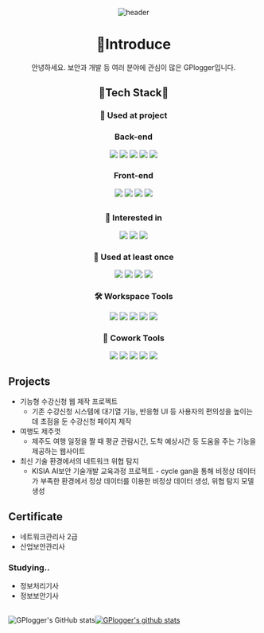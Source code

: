  <div align="center">

![header](https://capsule-render.vercel.app/api?type=waving&color=auto&height=300&section=header&text=GPlogger&fontSize=90)

# 👋Introduce

안녕하세요. 보안과 개발 등 여러 분야에 관심이 많은 GPlogger입니다.

  
## 🌟Tech Stack🌟

### 🌿 Used at project
  ### Back-end
   <img src="https://img.shields.io/badge/Spring Boot-6DB33F?style=flat&logo=Spring Boot&logoColor=white"/> <img src="https://img.shields.io/badge/IntelliJ IDEA-000000?style=flat&logo=IntelliJ IDEA&logoColor=white"/> <img src="https://img.shields.io/badge/Amazon EC2-FF9900?style=flat&logo=Amazon EC2&logoColor=white"/> <img src="https://img.shields.io/badge/Amazon RDS-527FFF?style=flat&logo=Amazon RDS&logoColor=white"/> <img src="https://img.shields.io/badge/MySQL-4479A1?style=flat&logo=MySQL&logoColor=white"/>
  ### Front-end
  <img src="https://img.shields.io/badge/React-61DAFB?style=flat&logo=React&logoColor=white"/>
  <img src="https://img.shields.io/badge/HTML5-E34F26?style=flat&logo=HTML5&logoColor=white"/>
  <img src="https://img.shields.io/badge/CSS3-1572B6?style=flat&logo=CSS3&logoColor=white"/>
  <img src="https://img.shields.io/badge/JavaScript-F7DF1E?style=flat&logo=JavaScript&logoColor=white"/>

 <h2></h2>

### 📖 Interested in
  <img src="https://img.shields.io/badge/Linux-FCC624?style=flat&logo=Linux&logoColor=white"/>
  <img src="https://img.shields.io/badge/C-A8B9CC?style=flat&logo=C&logoColor=white"/>
  <img src="https://img.shields.io/badge/C++-00599C?style=flat&logo=C++&logoColor=white"/>

### 🌱 Used at least once
  <img src="https://img.shields.io/badge/Python-3776AB?style=flat&logo=Python&logoColor=white"/>
  <img src="https://img.shields.io/badge/PyTorch-EE4C2C?style=flat&logo=PyTorch&logoColor=white"/>
  <img src="https://img.shields.io/badge/TensorFlow-FF6F00?style=flat&logo=TensorFlow&logoColor=white"/>
  <img src="https://img.shields.io/badge/Linux-FCC624?style=flat&logo=Linux&logoColor=white"/>


### 🛠️ Workspace Tools
  <img src="https://img.shields.io/badge/IntelliJ IDEA-000000?style=flat&logo=IntelliJ IDEA&logoColor=white"/>
  <img src="https://img.shields.io/badge/Visual Studio-5C2D91?style=flat&logo=Visual Studio&logoColor=white"/>
  <img src="https://img.shields.io/badge/Visual Studio Code-007ACC?style=flat&logo=Visual Studio Code&logoColor=white"/>
  <img src="https://img.shields.io/badge/Jupyter-F37626?style=flat&logo=Jupyter&logoColor=white"/>
  <img src="https://img.shields.io/badge/PyCharm-000000?style=flat&logo=PyCharm&logoColor=white"/>
 
  
  
  ### 👥 Cowork Tools
  <img src="https://img.shields.io/badge/GitHub-181717?style=flat&logo=GitHub&logoColor=white"/> <img src="https://img.shields.io/badge/Sourcetree-0052CC?style=flat&logo=Sourcetree&logoColor=white"/>
  <img src="https://img.shields.io/badge/Postman-FF6C37?style=flat&logo=Postman&logoColor=white"/> <img src="https://img.shields.io/badge/Notion-000000?style=flat&logo=Notion&logoColor=white"/> <img src="https://img.shields.io/badge/Slack-4A154B?style=flat&logo=Slack&logoColor=white"/>
</div>

## Projects
- 기능형 수강신청 웹 제작 프로젝트
    - 기존 수강신청 시스템에 대기열 기능, 반응형 UI 등 사용자의 편의성을 높이는 데 초점을 둔 수강신청 페이지 제작
- 여행도 제주껏
    - 제주도 여행 일정을 짤 때 평균 관람시간, 도착 예상시간 등 도움을 주는 기능을 제공하는 웹사이트
- 최신 기술 환경에서의 네트워크 위협 탐지
    - KISIA AI보안 기술개발 교육과정 프로젝트 - cycle gan을 통해 비정상 데이터가 부족한 환경에서 정상 데이터를 이용한 비정상 데이터 생성, 위협 탐지 모델 생성

## Certificate
- 네트워크관리사 2급
- 산업보안관리사
### Studying..
- 정보처리기사
- 정보보안기사
<br><br>

![GPlogger's GitHub stats](https://github-readme-stats.vercel.app/api?username=GPlogger&show_icons=true&)[![GPlogger's github stats](https://github-readme-stats.vercel.app/api/top-langs/?username=GPlogger&show_icons=true&hide_border=true&title_color=004386&icon_color=004386&layout=compact&)](https://github.com/GPlogger)

<!-- [![trophy](https://github-profile-trophy.vercel.app/?username=GPlogger)](https://github.com/ryo-ma/github-profile-trophy) -->





</div>
